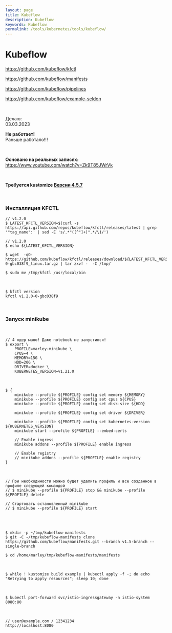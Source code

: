 ```yaml
---
layout: page
title: Kubeflow
description: Kubeflow
keywords: Kubeflow
permalink: /tools/kubernetes/tools/kubeflow/
---
```


# Kubeflow

https://github.com/kubeflow/kfctl

https://github.com/kubeflow/manifests

https://github.com/kubeflow/pipelines

https://github.com/kubeflow/example-seldon

<br/>

Делаю:  
03.03.2023

**Не работает!**  
Раньше работало!!!

<br/>

**Основано на реальных записях:**  
https://www.youtube.com/watch?v=Zk9T85JWrVk

<br/>

**Требуется kustomize [Версии 4.5.7](//gitops.ru/tools/containers/kubernetes/tools/kustomize/)**

<br/>

### Инсталляция KFCTL

```
// v1.2.0
$ LATEST_KFCTL_VERSION=$(curl -s https://api.github.com/repos/kubeflow/kfctl/releases/latest | grep '"tag_name":' | sed -E 's/.*"([^"]+)".*/\1/')

// v1.2.0
$ echo ${LATEST_KFCTL_VERSION}

$ wget  -qO- https://github.com/kubeflow/kfctl/releases/download/${LATEST_KFCTL_VERSION}/kfctl_v1.2.0-0-gbc038f9_linux.tar.gz | tar zxvf -  -C /tmp/

$ sudo mv /tmp/kfctl /usr/local/bin
```

<br/>

```
$ kfctl version
kfctl v1.2.0-0-gbc038f9
```

<br/>

### Запуск minikube

<br/>

```
// 4 ядер мало! Даже notebook не запустился!
$ export \
    PROFILE=marley-minikube \
    CPUS=4 \
    MEMORY=15G \
    HDD=20G \
    DRIVER=docker \
    KUBERNETES_VERSION=v1.21.0
```

<br/>

```
$ {
    minikube --profile ${PROFILE} config set memory ${MEMORY}
    minikube --profile ${PROFILE} config set cpus ${CPUS}
    minikube --profile ${PROFILE} config set disk-size ${HDD}

    minikube --profile ${PROFILE} config set driver ${DRIVER}

    minikube --profile ${PROFILE} config set kubernetes-version ${KUBERNETES_VERSION}
    minikube start --profile ${PROFILE} --embed-certs

    // Enable ingress
    minikube addons --profile ${PROFILE} enable ingress

    // Enable registry
    // minikube addons --profile ${PROFILE} enable registry
}
```

<br/>

```
// При необходимости можно будет удалить профиль и все созданное в профиле следующей командой
// $ minikube --profile ${PROFILE} stop && minikube --profile ${PROFILE} delete

// Стартовать остановленный minikube
// $ minikube --profile ${PROFILE} start
```

<br/>

<!--
https://github.com/kubeflow/manifests/blob/v1.0-branch/kfdef/kfctl_k8s_istio.yaml
-->

<br/>

```
$ mkdir -p ~/tmp/kubeflow-manifests
$ git -C ~/tmp/kubeflow-manifests clone https://github.com/kubeflow/manifests.git --branch v1.5-branch --single-branch

$ cd /home/marley/tmp/kubeflow-manifests/manifests
```

<!--
```
$ git checkout v1.5.1 -b release-1.5.1
```
-->

<br/>

```
$ while ! kustomize build example | kubectl apply -f -; do echo "Retrying to apply resources"; sleep 10; done
```

<br/>

```
$ kubectl port-forward svc/istio-ingressgateway -n istio-system 8080:80
```

<br/>

```
// user@example.com / 12341234
http://localhost:8080
```
